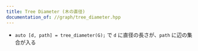 ```yaml
---
title: Tree Diameter (木の直径)
documentation_of: //graph/tree_diameter.hpp
---
```


- `auto [d, path] = tree_diameter(G);` で `d` に直径の長さが、`path` に辺の集合が入る
